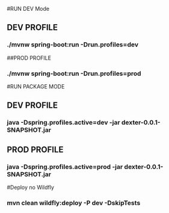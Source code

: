 #RUN DEV Mode

## DEV PROFILE
### ./mvnw spring-boot:run -Drun.profiles=dev

##PROD PROFILE
### ./mvnw spring-boot:run -Drun.profiles=prod


#RUN PACKAGE MODE

## DEV PROFILE
### java -Dspring.profiles.active=dev -jar dexter-0.0.1-SNAPSHOT.jar

## PROD PROFILE
### java -Dspring.profiles.active=prod -jar dexter-0.0.1-SNAPSHOT.jar


#Deploy no Wildfly

### mvn clean wildfly:deploy -P dev -DskipTests





